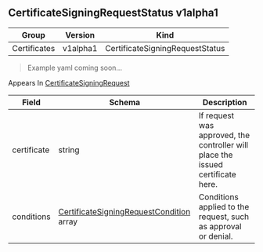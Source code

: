 ## CertificateSigningRequestStatus v1alpha1

Group        | Version     | Kind
------------ | ---------- | -----------
Certificates | v1alpha1 | CertificateSigningRequestStatus

> Example yaml coming soon...





<aside class="notice">
Appears In  <a href="#certificatesigningrequest-v1alpha1">CertificateSigningRequest</a> </aside>

Field        | Schema     | Description
------------ | ---------- | -----------
certificate | string | If request was approved, the controller will place the issued certificate here.
conditions | [CertificateSigningRequestCondition](#certificatesigningrequestcondition-v1alpha1) array | Conditions applied to the request, such as approval or denial.


